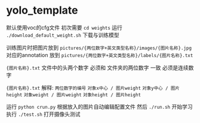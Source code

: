 # yolo_template

默认使用voc的cfg文件
初次需要 `cd weights` 运行 `./download_default_weight.sh` 下载与训练模型

训练图片时把图片放到 `pictures/{两位数字+英文类型名称}/images/{图片名称}.jpg`
对应的annotation 放到 `pictures/{两位数字+英文类型名称}/labels/{图片名称}.txt`

`{图片名称}.txt` 文件中的头两个数字 必须和 文件夹的两位数字 一致 必须是连续数字

`{图片名称}.txt` 解释:
`两位数字的编号` `对象x中心 / 图片weight` `对象y中心 / 图片height` `对象weight / 图片weight`  `对象height / 图片height` 

运行 `python crun.py` 根据放入的图片自动编辑配置文件
然后 `./run.sh` 开始学习
执行 `./test.sh` 打开摄像头测试
